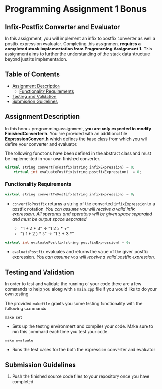 # Programming Assignment 1 Bonus
## Infix-Postfix Converter and Evaluator

In this assignment, you will implement an infix to postfix converter as well a postfix expression evaluator. Completing this assignment **requires a completed stack implementation from Programming Assignment 1**. This assignment aims to further the understanding of the stack data structure beyond just its implementation.

## Table of Contents

- [Assignment Description](#assignment-description)
  - [Functionality Requirements](#functionality-requirements)
- [Testing and Validation](#testing-and-validation)
- [Submission Guidelines](#submission-guidelines)

## Assignment Description

In this bonus programming assignment, **you are only expected to modify FinishedConverter.h**. You are provided with an additional file **ExpressionConvert.h** which defines the base class from which you will define your converter and evaluator.

The following functions have been defined in the abstract class and must be implemented in your own finished converter.

```cpp
virtual string convertToPostfix(string infixExpression) = 0;
    virtual int evaluatePostfix(string postfixExpression)  = 0;
```

### Functionality Requirements 

```cpp
virtual string convertToPostifx(string infixExpression) = 0;
```
* `convertToPostfix` returns a string of the converted `infixExpression` to a postfix notation. *You can assume you will receive a valid infix expression. All operands and operators will be given space separated and must be output space separated*

  * `"1 + 2 * 3" &#8594; "1 2 3 * +"
  * `"( 1 + 2 ) * 3" &#8594; "1 2 + 3 *"


```cpp
virtual int evaluatePostfix(string postfixExpression) = 0;
```
* `evaluatePostfix` evaluates and returns the value of the given postfix expression. *You can assume you will receive a valid postfix expression.*

## Testing and Validation

In order to test and validate the running of your code there are a few commands to help you along with a `main.cpp` file if you would like to do your own testing. 

The provided `makefile` grants you some testing functionality with the following commands

`make set` 
* Sets up the testing environment and compiles your code. Make sure to run this command each time you test your code.

`make evaluate`
* Runs the test cases for the both the expression converter and evaluator

## Submission Guidelines

1. Push the finished source code files to your repository once you have completed